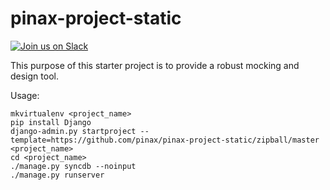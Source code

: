 pinax-project-static
====================
[![Join us on Slack](http://slack.pinaxproject.com/badge.svg)](http://slack.pinaxproject.com/)

This purpose of this starter project is to provide a robust mocking and design
tool.


Usage:

    mkvirtualenv <project_name>
    pip install Django
    django-admin.py startproject --template=https://github.com/pinax/pinax-project-static/zipball/master <project_name>
    cd <project_name>
    ./manage.py syncdb --noinput
    ./manage.py runserver
